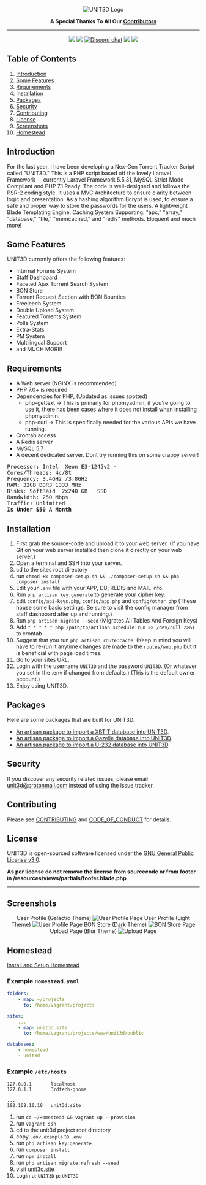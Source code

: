 <p align="center">
    <img src="https://i.imgur.com/q4awiMm.png" alt="UNIT3D Logo">
</p>
<p align="center">
    <b>A Special Thanks To All Our <a href="https://github.com/UNIT3D/UNIT3D/graphs/contributors">Contributors</a></b>
</p>
<hr>

<p align="center">
<a href="https://github.com/HDVinnie/UNIT3D"><img src="https://cdn.rawgit.com/sindresorhus/awesome/d7305f38d29fed78fa85652e3a63e154dd8e8829/media/badge.svg" /></a> <a class="badge-align" href="https://www.codacy.com/app/HDVinnie/UNIT3D?utm_source=github.com&amp;utm_medium=referral&amp;utm_content=UNIT3D/UNIT3D&amp;utm_campaign=Badge_Grade"><img src="https://api.codacy.com/project/badge/Grade/6c6c6c940aec420e987ea82adea272ee"/></a> <a href="https://discord.gg/Yk4NBUU"><img alt="Discord chat" src="https://cdn.rawgit.com/Hyleus/237f9903320939eb4f7615633a8fb221/raw/dca104edf34eabaca1016e633f06a52a346a7700/chat-Discord-blue.svg" /></a> <a href="http://laravel.com"><img src="https://img.shields.io/badge/Laravel-5.5.31-f4645f.svg" /></a> <a href="https://github.com/UNIT3D/UNIT3D/blob/master/LICENSE"><img src="https://img.shields.io/aur/license/yaourt.svg" /></a>
</p>


## Table of Contents

1. [Introduction](#introduction)
2. [Some Features](#features)
3. [Requirements](#requirements)
4. [Installation](#installation)
5. [Packages](#packages)
6. [Security](#security)
7. [Contributing](#contributing)
8. [License](#license)
9. [Screenshots](#screenshots)
10. [Homestead](#homestead)


## <a name="introduction"></a> Introduction

For the last year, I have been developing a Nex-Gen Torrent Tracker Script called "UNIT3D." This is a PHP script based off the lovely Laravel Framework -- currently Laravel Framework 5.5.31, MySQL Strict Mode Compliant and PHP 7.1 Ready. The code is well-designed and follows the PSR-2 coding style. It uses a MVC Architecture to ensure clarity between logic and presentation. As a hashing algorithm Bcrypt is used, to ensure a safe and proper way to store the passwords for the users. A lightweight Blade Templating Engine. Caching System Supporting: "apc,” "array,” "database,” "file," "memcached," and "redis" methods. Eloquent and much more!

## <a name="features"></a> Some Features

UNIT3D currently offers the following features:
  - Internal Forums System
  - Staff Dashboard
  - Faceted Ajax Torrent Search System
  - BON Store
  - Torrent Request Section with BON Bounties
  - Freeleech System
  - Double Upload System
  - Featured Torrents System
  - Polls System
  - Extra-Stats
  - PM System
  - Multilingual Support
  - and MUCH MORE!

## <a name="requirements"></a> Requirements

- A Web server (NGINX is recommended)
- PHP 7.0+ is required
- Dependencies for PHP, (Updated as issues spotted)
  -   php-gettext -> This is primarly for phpmyadmin, if you're going to use it, there has been cases where it does not install when installing phpmyadmin.
  -   php-curl -> This is specifically needed for the various APIs we have running.
- Crontab access
- A Redis server
- MySQL 5.7
- A decent dedicated server. Dont try running this on some crappy server!
<pre>
Processor: Intel  Xeon E3-1245v2 -
Cores/Threads: 4c/8t
Frequency: 3.4GHz /3.8GHz
RAM: 32GB DDR3 1333 MHz
Disks: SoftRaid  2x240 GB   SSD
Bandwidth: 250 Mbps
Traffic: Unlimited
<b>Is Under $50 A Month</b>
</pre>


## <a name="installation"></a> Installation

1. First grab the source-code and upload it to your web server. (If you have Git on your web server installed then clone it directly on your web server.)
2. Open a terminal and SSH into your server.
3. cd to the sites root directory
4. run `chmod +x composer-setup.sh && ./composer-setup.sh && php composer install`
5. Edit your `.env` file with your APP, DB, REDIS and MAIL info.
6. Run `php artisan key:generate` to generate your cipher key.
7. Edit `config/api-keys.php`, `config/app.php` and `config/other.php` (These house some basic settings. Be sure to visit the config manager from staff dashboard after up and running.)
8. Run  `php artisan migrate --seed` (Migrates All Tables And Foreign Keys)
9. Add   `* * * * * php /path/to/artisan schedule:run >> /dev/null 2>&1` to crontab
10. Suggest that you run `php artisan route:cache`. (Keep in mind you will have to re-run it anytime changes are made to the `routes/web.php` but it is beneficial with page load times.
10. Go to your sites URL.
11. Login with the username `UNIT3D` and the password `UNIT3D`. (Or whatever you set in the .env if changed from defaults.) (This is the default owner account.)
12. Enjoy using UNIT3D.

## <a name="packages"></a> Packages
Here are some packages that are built for UNIT3D.
- [An artisan package to import a XBTIT database into UNIT3D](https://github.com/pxgamer/xbtit-to-unit3d).
- [An artisan package to import a Gazelle database into UNIT3D](https://github.com/pxgamer/gazelle-to-unit3d).
- [An artisan package to import a U-232 database into UNIT3D](https://github.com/pxgamer/u232-to-unit3d).

## <a name="security"></a> Security

If you discover any security related issues, please email unit3d@protonmail.com instead of using the issue tracker.

## <a name="contributing"></a> Contributing

Please see [CONTRIBUTING](CONTRIBUTING.md) and [CODE_OF_CONDUCT](CODE_OF_CONDUCT.md) for details.

## <a name="license"></a> License

UNIT3D is open-sourced software licensed under the [GNU General Public License v3.0](https://github.com/HDVinnie/UNIT3D/blob/master/LICENSE).

<b> As per license do not remove the license from sourcecode or from footer in /resources/views/partials/footer.blade.php</b>


<hr>

## <a name="screenshots"></a> Screenshots

<p align="center">
User Profile (Galactic Theme)
    <img src="https://i.imgur.com/NyLolmJ.gif" alt="User Profile Page">
User Profile (Light Theme)
    <img src="https://i.imgur.com/94XCo3Q.gif" alt="User Profile Page">
BON Store (Dark Theme)
    <img src="https://i.imgur.com/7PPEiNT.gif" alt="BON Store Page">
Upload Page (Blur Theme)
    <img src="https://i.imgur.com/U26SAAK.gif" alt="Upload Page">
</p>

## <a name="homestead"></a> Homestead

<a href="https://laravel.com/docs/5.4/homestead#installation-and-setup">Install and Setup Homestead </a>
### Example `Homestead.yaml`
```yaml
folders:
    - map: ~/projects
      to: /home/vagrant/projects

sites:
    ...
    - map: unit3d.site
      to: /home/vagrant/projects/www/unit3d/public

databases:
    - homestead
    - unit3d
```

### Example `/etc/hosts`
```
127.0.0.1       localhost
127.0.1.1       3rdtech-gnome

...
192.168.10.10   unit3d.site

```

1. run `cd ~/Homestead && vagrant up --provision`
2. run `vagrant ssh`
3. cd to the unit3d project root directory
4. copy `.env.example` to `.env`
5. run `php artisan key:generate`
6. run `composer install`
7. run `npm install`
8. run `php artisan migrate:refresh --seed`
9. visit <a href="http://unit3d.site">unit3d.site</a>
10. Login u: `UNIT3D` p: `UNIT3D`
